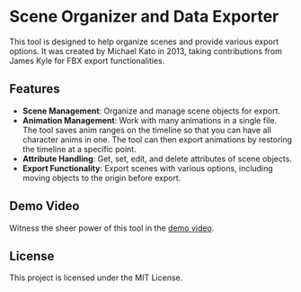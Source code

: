 # Scene Organizer and Data Exporter

This tool is designed to help organize scenes and provide various export options. It was created by Michael Kato in 2013, taking contributions from James Kyle for FBX export functionalities.

## Features

- **Scene Management**: Organize and manage scene objects for export.
- **Animation Management**: Work with many animations in a single file. The tool saves anim ranges on the timeline so that you can have all character anims in one. The tool can then export animations by restoring the timeline at a specific point. 
- **Attribute Handling**: Get, set, edit, and delete attributes of scene objects.
- **Export Functionality**: Export scenes with various options, including moving objects to the origin before export.

## Demo Video

Witness the sheer power of this tool in the [demo video](https://www.youtube.com/watch?v=vikOiYA5WdQ).

## License

This project is licensed under the MIT License.